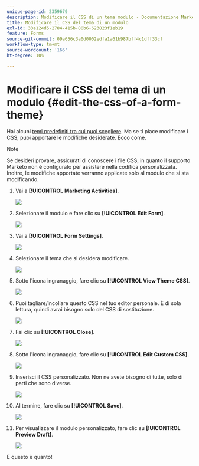 ```yaml
---
unique-page-id: 2359679
description: Modificare il CSS di un tema modulo - Documentazione Marketo - Documentazione del prodotto
title: Modificare il CSS del tema di un modulo
exl-id: 33a124d5-2784-415b-80b6-623823f1eb19
feature: Forms
source-git-commit: 09a656c3a0d0002edfa1a61b987bff4c1dff33cf
workflow-type: tm+mt
source-wordcount: '166'
ht-degree: 10%

---
```


# Modificare il CSS del tema di un modulo {#edit-the-css-of-a-form-theme}

Hai alcuni [temi predefiniti tra cui puoi scegliere](/help/marketo/product-docs/demand-generation/forms/creating-a-form/select-a-form-theme.md). Ma se ti piace modificare i CSS, puoi apportare le modifiche desiderate. Ecco come.

>[!NOTE]
>
>Se desideri provare, assicurati di conoscere i file CSS, in quanto il supporto Marketo non è configurato per assistere nella codifica personalizzata. Inoltre, le modifiche apportate verranno applicate solo al modulo che si sta modificando.

1. Vai a **[!UICONTROL Marketing Activities]**.

   ![](assets/login-marketing-activities-5.png)

1. Selezionare il modulo e fare clic su **[!UICONTROL Edit Form]**.

   ![](assets/image2014-9-15-14-3a37-3a7.png)

1. Vai a **[!UICONTROL Form Settings]**.

   ![](assets/image2014-9-15-14-3a37-3a42.png)

1. Selezionare il tema che si desidera modificare.

   ![](assets/image2014-9-15-14-3a37-3a54.png)

1. Sotto l&#39;icona ingranaggio, fare clic su **[!UICONTROL View Theme CSS]**.

   ![](assets/image2014-9-15-14-3a38-3a18.png)

1. Puoi tagliare/incollare questo CSS nel tuo editor personale. È di sola lettura, quindi avrai bisogno solo del CSS di sostituzione.

   ![](assets/image2014-9-15-14-3a38-3a29.png)

1. Fai clic su **[!UICONTROL Close]**.

   ![](assets/image2014-9-15-14-3a38-3a46.png)

1. Sotto l&#39;icona ingranaggio, fare clic su **[!UICONTROL Edit Custom CSS]**.

   ![](assets/image2014-9-15-14-3a39-3a5.png)

1. Inserisci il CSS personalizzato. Non ne avete bisogno di tutte, solo di parti che sono diverse.

   ![](assets/image2014-9-15-14-3a39-3a21.png)

1. Al termine, fare clic su **[!UICONTROL Save]**.

   ![](assets/image2014-9-15-14-3a39-3a30.png)

1. Per visualizzare il modulo personalizzato, fare clic su **[!UICONTROL Preview Draft]**.

   ![](assets/image2014-9-15-14-3a39-3a50.png)

E questo è quanto!
